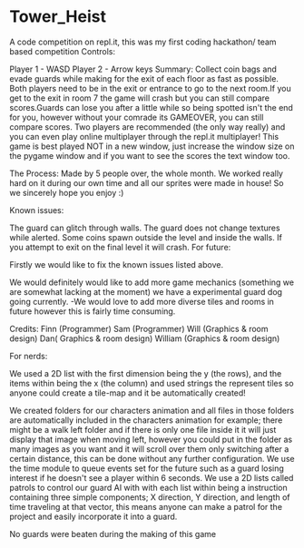 # Tower_Heist
A code competition on repl.it, this was my first coding hackathon/ team based competition
Controls:

Player 1 - WASD
Player 2 - Arrow keys
Summary:
Collect coin bags and evade guards while making for the exit of
each floor as fast as possible. Both players need to be in the exit or entrance to go to the next room.If you get to the exit in room 7 the game will crash but you can still compare scores.Guards can lose you after a little
while so being spotted isn't the end for you, however without your comrade its
GAMEOVER, you can still compare scores. Two players are recommended (the only way really) and you can even play
online multiplayer through the repl.it multiplayer!
This game is best played NOT in a new window, just increase the window size on the pygame window and if you want to see the scores the text window too.

The Process:
Made by 5 people over, the whole month. We worked really hard on it during our own time and all our sprites were made in house! So we sincerely hope you enjoy :)

Known issues:

The guard can glitch through walls.
The guard does not change textures while alerted.
Some coins spawn outside the level and inside the walls.
If you attempt to exit on the final level it will crash.
For future:

Firstly we would like to fix the known issues listed above.

We would definitely would like to add more game mechanics (something we are somewhat lacking at the moment) we have a experimental guard dog going currently.
-We would love to add more diverse tiles and rooms in future however this is fairly time consuming.

Credits:
Finn (Programmer)
Sam (Programmer)
Will (Graphics & room design)
Dan( Graphics & room design)
William (Graphics & room design)

For nerds:

We used a 2D list with the first dimension being the y (the rows), and the items within being the x (the column) and used strings the represent tiles so anyone could create a tile-map and it be automatically created!

We created folders for our characters animation and all files in those folders are
automatically included in the characters animation for example; there might be a walk left folder and if there is only one file inside it it will just display that image when moving left, however you could put in the folder as many images as you want and it will scroll over them only switching after a certain distance, this can be done without any further configuration.
We use the time module to queue events set for the future such as a guard losing interest if he doesn't see a player within 6 seconds.
We use a 2D lists called patrols to control our guard AI with with each list within being a instruction containing three simple components; X direction, Y direction, and length of time traveling at that vector, this means anyone can make a patrol for the project and easily incorporate it into a guard.

No guards were beaten during the making of this game
